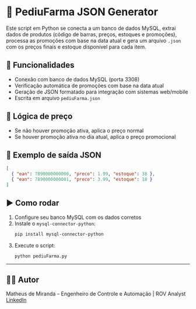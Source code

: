 # 🏥 PediuFarma JSON Generator

Este script em Python se conecta a um banco de dados MySQL, extrai dados de produtos (código de barras, preços, estoques e promoções), processa as promoções com base na data atual e gera um arquivo `.json` com os preços finais e estoque disponível para cada item.

## 📌 Funcionalidades
- Conexão com banco de dados MySQL (porta 3308)
- Verificação automática de promoções com base na data atual
- Geração de JSON formatado para integração com sistemas web/mobile
- Escrita em arquivo `pediuFarma.json`

## 🧠 Lógica de preço
- Se não houver promoção ativa, aplica o preço normal
- Se houver promoção ativa no dia atual, aplica o preço promocional

## 🔧 Exemplo de saída JSON
```json
[
  { "ean": 7890000000000, "preco": 1.99, "estoque": 38 },
  { "ean": 7890000000001, "preco": 3.99, "estoque": 18 }
]
```

## ▶️ Como rodar
1. Configure seu banco MySQL com os dados corretos
2. Instale o `mysql-connector-python`:
   ```bash
   pip install mysql-connector-python
   ```
3. Execute o script:
   ```bash
   python pediuFarma.py
   ```

---

## 👨‍💻 Autor
Matheus de Miranda – Engenheiro de Controle e Automação | ROV Analyst  
[LinkedIn](https://www.linkedin.com/in/matheus-de-miranda/)